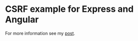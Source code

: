 # CSRF example for Express and Angular

For more information see my [post](http://mircozeiss.com/using-csrf-with-express-and-angular/).